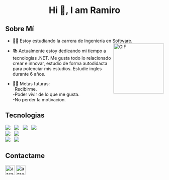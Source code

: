 <h1 align="center">Hi 👋, I am <a>Ramiro</a></h1>

<h2>Sobre Mí</h2>
  
- 👨‍💻 Estoy estudiando la carrera de Ingeniería en Software.<img align="right" alt="GIF" height="160px" src="https://media.giphy.com/media/du3J3cXyzhj75IOgvA/giphy.gif" />
  
- 📚 Actualmente estoy dedicando mi tiempo a tecnologias .NET. Me gusta todo lo relacionado crear e innovar, estudio de forma autodidacta para potenciar mis estudios. Estudie ingles durante 6 años.
- 💪🏼 Metas futuras: <br>-Recibirme.<br>-Poder vivir de lo que me gusta.<br>-No perder la motivacion.

## Tecnologias

<div>
  <img src="https://img.shields.io/badge/HTML%20-%23F7DF1E.svg?&style=for-the-badge&color=E34F26" />&nbsp;&nbsp;
  <img src="https://img.shields.io/badge/css%20-%23F7DF1E.svg?&style=for-the-badge&color=5BA8EE" />&nbsp;&nbsp;
  <img src="https://img.shields.io/badge/Bootstrap%20-%23F7DF1E.svg?&style=for-the-badge&color=7044A3" />&nbsp;&nbsp;
  <img src="https://img.shields.io/badge/JavaScript%20-%23F7DF1E.svg?&style=for-the-badge&color=F7DF1E" />&nbsp;&nbsp;
</div>
<div>
  <img src="https://img.shields.io/badge/.net%20-%23F7DF1E.svg?&style=for-the-badge&color=470137" />&nbsp;&nbsp;
   <img src="https://img.shields.io/badge/Asp Net%20-%23F7DF1E.svg?&style=for-the-badge&color=4A154B" />&nbsp;&nbsp;
</div>
<div>
  <img src="https://img.shields.io/badge/sql server%20-%23F7DF1E.svg?&style=for-the-badge&color=6CC24A" />&nbsp;&nbsp;
  <img src="https://img.shields.io/badge/GIT%20-%23F7DF1E.svg?&style=for-the-badge&color=FF3E00" />&nbsp;&nbsp;
</div>

<h2>Contactame</h2>
<div>
  <a href="https://www.linkedin.com/in/ramiro-quinteros/" target="blank"><img align="center"
         src="https://img.shields.io/badge/linkedin-%231DA1F2.svg?style=for-the-badge&logo=linkedin&logoColor=white"
         alt="azzar" height="30"/></a>
 <a href="mailto:ramiroquinteros360@gmail.com" target="blank"><img align="center"
         src="https://img.shields.io/badge/gmail-EA4335.svg?style=for-the-badge&logo=gmail&logoColor=white"
         alt="azzar" height="30"/></a>
 </div>

